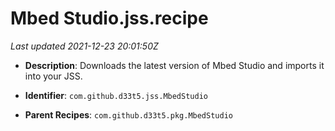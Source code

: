 # Mbed Studio.jss.recipe

_Last updated 2021-12-23 20:01:50Z_

- **Description**: Downloads the latest version of Mbed Studio and imports it into your JSS.

- **Identifier**: `com.github.d33t5.jss.MbedStudio`

- **Parent Recipes**: `com.github.d33t5.pkg.MbedStudio`
